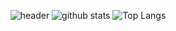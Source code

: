 <div align="center">

<!--타이틀 부분-->
![header](https://capsule-render.vercel.app/api?type=waving&color=gradient&height=300&section=header&text=Siwon's%20Hub&fontSize=90)
![github stats](https://github-readme-stats.vercel.app/api?username=NearthYou&show_icons=true&theme=tokyonight)
![Top Langs](https://github-readme-stats.vercel.app/api/top-langs/?username=NearthYou&layout=compact&theme=tokyonight)
</div>
